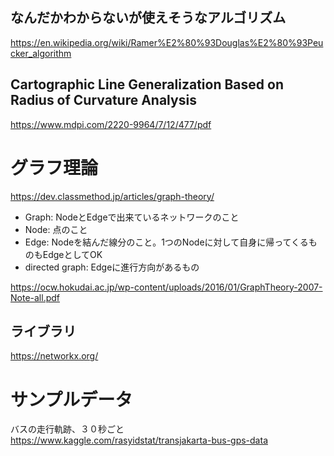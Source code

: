 

## なんだかわからないが使えそうなアルゴリズム
https://en.wikipedia.org/wiki/Ramer%E2%80%93Douglas%E2%80%93Peucker_algorithm


## Cartographic Line Generalization Based on Radius of Curvature Analysis
https://www.mdpi.com/2220-9964/7/12/477/pdf


# グラフ理論

https://dev.classmethod.jp/articles/graph-theory/

* Graph: NodeとEdgeで出来ているネットワークのこと
* Node: 点のこと
* Edge: Nodeを結んだ線分のこと。1つのNodeに対して自身に帰ってくるものもEdgeとしてOK
* directed graph: Edgeに進行方向があるもの

https://ocw.hokudai.ac.jp/wp-content/uploads/2016/01/GraphTheory-2007-Note-all.pdf

## ライブラリ
https://networkx.org/

# サンプルデータ
バスの走行軌跡、３０秒ごと
https://www.kaggle.com/rasyidstat/transjakarta-bus-gps-data